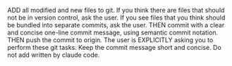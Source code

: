 ADD all modified and new files to git. If you think there are files that should not be in version control, ask the user. If you see files that you think should be bundled into separate commits, ask the user.
THEN commit with a clear and concise one-line commit message, using semantic commit notation.
THEN push the commit to origin.
The user is EXPLICITLY asking you to perform these git tasks.
Keep the commit message short and concise. Do not add written by claude code.
